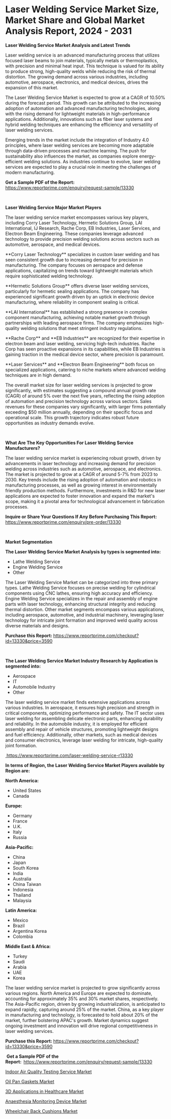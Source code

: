 <p><h1>Laser Welding Service Market Size, Market Share and Global Market Analysis Report, 2024 - 2031</h1></p><p><strong>Laser Welding Service Market Analysis and Latest Trends</strong></p>
<p><p>Laser welding service is an advanced manufacturing process that utilizes focused laser beams to join materials, typically metals or thermoplastics, with precision and minimal heat input. This technique is valued for its ability to produce strong, high-quality welds while reducing the risk of thermal distortion. The growing demand across various industries, including automotive, aerospace, electronics, and medical devices, drives the expansion of this market.</p><p>The Laser Welding Service Market is expected to grow at a CAGR of 10.50% during the forecast period. This growth can be attributed to the increasing adoption of automation and advanced manufacturing technologies, along with the rising demand for lightweight materials in high-performance applications. Additionally, innovations such as fiber laser systems and hybrid welding techniques are enhancing the efficiency and versatility of laser welding services.</p><p>Emerging trends in the market include the integration of Industry 4.0 principles, where laser welding services are becoming more adaptable through data-driven processes and machine learning. The push for sustainability also influences the market, as companies explore energy-efficient welding solutions. As industries continue to evolve, laser welding services are expected to play a crucial role in meeting the challenges of modern manufacturing.</p></p>
<p><strong>Get a Sample PDF of the Report:&nbsp;</strong> <a href="https://www.reportprime.com/enquiry/request-sample/13330">https://www.reportprime.com/enquiry/request-sample/13330</a></p>
<p>&nbsp;</p>
<p><strong>Laser Welding Service Major Market Players</strong></p>
<p><p>The laser welding service market encompasses various key players, including Corry Laser Technology, Hermetic Solutions Group, LAI International, IJ Research, Rache Corp, EB Industries, Laser Services, and Electron Beam Engineering. These companies leverage advanced technology to provide precision welding solutions across sectors such as automotive, aerospace, and medical devices.</p><p>**Corry Laser Technology** specializes in custom laser welding and has seen consistent growth due to increasing demand for precision in manufacturing. The company focuses on aerospace and defense applications, capitalizing on trends toward lightweight materials which require sophisticated welding technology.</p><p>**Hermetic Solutions Group** offers diverse laser welding services, particularly for hermetic sealing applications. The company has experienced significant growth driven by an uptick in electronic device manufacturing, where reliability in component sealing is critical. </p><p>**LAI International** has established a strong presence in complex component manufacturing, achieving notable market growth through partnerships with leading aerospace firms. The company emphasizes high-quality welding solutions that meet stringent industry regulations.</p><p>**Rache Corp** and **EB Industries** are recognized for their expertise in electron beam and laser welding, servicing high-tech industries. Rache Corp has seen proactive expansions in its capabilities, while EB Industries is gaining traction in the medical device sector, where precision is paramount.</p><p>**Laser Services** and **Electron Beam Engineering** both focus on specialized applications, catering to niche markets where advanced welding techniques are in high demand.</p><p>The overall market size for laser welding services is projected to grow significantly, with estimates suggesting a compound annual growth rate (CAGR) of around 5% over the next five years, reflecting the rising adoption of automation and precision technology across various sectors. Sales revenues for these companies vary significantly, with larger firms potentially exceeding $50 million annually, depending on their specific focus and operational scale. This growth trajectory indicates robust future opportunities as industry demands evolve.</p></p>
<p>&nbsp;</p>
<p><strong>What Are The Key Opportunities For Laser Welding Service Manufacturers?</strong></p>
<p><p>The laser welding service market is experiencing robust growth, driven by advancements in laser technology and increasing demand for precision welding across industries such as automotive, aerospace, and electronics. The market is projected to grow at a CAGR of around 5-7% from 2023 to 2030. Key trends include the rising adoption of automation and robotics in manufacturing processes, as well as growing interest in environmentally friendly production methods. Furthermore, investments in R&D for new laser applications are expected to foster innovation and expand the market's scope, making it a pivotal area for technological advancement in fabrication processes.</p></p>
<p><strong>Inquire or Share Your Questions If Any Before Purchasing This Report:</strong> <a href="https://www.reportprime.com/enquiry/pre-order/13330">https://www.reportprime.com/enquiry/pre-order/13330</a></p>
<p>&nbsp;</p>
<p><strong>Market Segmentation</strong></p>
<p><strong>The Laser Welding Service Market Analysis by types is segmented into:</strong></p>
<p><ul><li>Lathe Welding Service</li><li>Engine Welding Service</li><li>Other</li></ul></p>
<p><p>The Laser Welding Service Market can be categorized into three primary types. Lathe Welding Service focuses on precise welding for cylindrical components using CNC lathes, ensuring high accuracy and efficiency. Engine Welding Service specializes in the repair and assembly of engine parts with laser technology, enhancing structural integrity and reducing thermal distortion. Other market segments encompass various applications, including aerospace, automotive, and industrial machinery, leveraging laser technology for intricate joint formation and improved weld quality across diverse materials and designs.</p></p>
<p><strong>Purchase this Report:&nbsp;</strong><a href="https://www.reportprime.com/checkout?id=13330&price=3590">https://www.reportprime.com/checkout?id=13330&price=3590</a></p>
<p>&nbsp;</p>
<p><strong>The Laser Welding Service Market Industry Research by Application is segmented into:</strong></p>
<p><ul><li>Aerospace</li><li>IT</li><li>Automobile Industry</li><li>Other</li></ul></p>
<p><p>The laser welding service market finds extensive applications across various industries. In aerospace, it ensures high precision and strength in critical components, optimizing performance and safety. The IT sector uses laser welding for assembling delicate electronic parts, enhancing durability and reliability. In the automobile industry, it is employed for efficient assembly and repair of vehicle structures, promoting lightweight designs and fuel efficiency. Additionally, other markets, such as medical devices and consumer electronics, leverage laser welding for intricate, high-quality joint formation.</p></p>
<p><a href="https://www.reportprime.com/laser-welding-service-r13330">&nbsp;https://www.reportprime.com/laser-welding-service-r13330</a></p>
<p><strong>In terms of Region, the Laser Welding Service Market Players available by Region are:</strong></p>
<p>
    <p> <strong> North America: </strong>
        <ul>
            <li>United States</li>
            <li>Canada</li>
        </ul>
        </p> 
    <p> <strong> Europe: </strong>
        <ul>
            <li>Germany</li>
            <li>France</li>
            <li>U.K.</li>
            <li>Italy</li>
            <li>Russia</li>
        </ul>
        </p> 
    <p> <strong> Asia-Pacific: </strong>
        <ul>
            <li>China</li>
            <li>Japan</li>
            <li>South Korea</li>
            <li>India</li>
            <li>Australia</li>
            <li>China Taiwan</li>
            <li>Indonesia</li>
            <li>Thailand</li>
            <li>Malaysia</li>
        </ul>
        </p> 
    <p> <strong> Latin America: </strong>
        <ul>
            <li>Mexico</li>
            <li>Brazil</li>
            <li>Argentina Korea</li>
            <li>Colombia</li>
        </ul>
        </p> 
    <p> <strong> Middle East & Africa: </strong>
        <ul>
            <li>Turkey</li>
            <li>Saudi</li>
            <li>Arabia</li>
            <li>UAE</li>
            <li>Korea</li>
        </ul>
    </p>
    </p>
<p><p>The laser welding service market is projected to grow significantly across various regions. North America and Europe are expected to dominate, accounting for approximately 35% and 30% market shares, respectively. The Asia-Pacific region, driven by growing industrialization, is anticipated to expand rapidly, capturing around 25% of the market. China, as a key player in manufacturing and technology, is forecasted to hold about 20% of the market, further bolstering APAC's growth. Market dynamics suggest ongoing investment and innovation will drive regional competitiveness in laser welding services.</p></p>
<p><strong>Purchase this Report: </strong><a href="https://www.reportprime.com/checkout?id=13330&price=3590">https://www.reportprime.com/checkout?id=13330&price=3590</a></p>
<p>&nbsp;<strong>Get a Sample PDF of the Report:&nbsp;&nbsp;</strong><a href="https://www.reportprime.com/enquiry/request-sample/13330">https://www.reportprime.com/enquiry/request-sample/13330</a></p>
<p><strong></strong></p>
<p><p><a href="https://github.com/GroverBarry/Market-Research-Report-List-7/blob/main/indoor-air-quality-testing-service-market.md">Indoor Air Quality Testing Service Market</a></p><p><a href="https://issuu.com/reportprime-2/docs/oil-pan-gaskets-market-size-2030.pp_9a388d229d93fc">Oil Pan Gaskets Market</a></p><p><a href="https://medium.com/@cyb3rpunksai/the-3d-applications-in-healthcare-market-prioritizes-cost-control-and-efficiency-enhancement-65814dd42fbe">3D Applications in Healthcare Market</a></p><p><a href="https://medium.com/@cyb3rpunksai/anaesthesia-monitoring-device-market-trends-and-market-growth-outlook-2024-2031-65b98e6d2a5a">Anaesthesia Monitoring Device Market</a></p><p><a href="https://www.linkedin.com/pulse/global-wheelchair-back-cushions-market-landscape-future-trends-jz2of?trackingId=yzLgV9NSSi23%2FWwaveBYjA%3D%3D">Wheelchair Back Cushions Market</a></p></p>